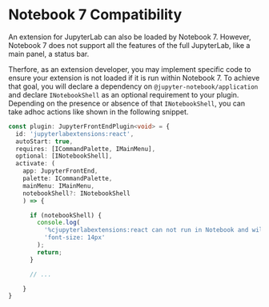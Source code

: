 # Notebook 7 Compatibility

An extension for JupyterLab can also be loaded by Notebook 7. However, Notebook 7 does not support all the features of the full JupyterLab, like a main panel, a status bar.

Therfore, as an extension developer, you may implement specific code to ensure your extension is not loaded if it is run within Notebook 7. To achieve that goal, you will declare a dependency on `@jupyter-notebook/application` and declare `INotebookShell` as an optional requirement to your plugin. Depending on the presence or absence of that `INotebookShell`, you can take adhoc actions like shown in the following snippet.

```ts
const plugin: JupyterFrontEndPlugin<void> = {
  id: 'jupyterlabextensions:react',
  autoStart: true,
  requires: [ICommandPalette, IMainMenu],
  optional: [INotebookShell],
  activate: (
    app: JupyterFrontEnd,
    palette: ICommandPalette,
    mainMenu: IMainMenu,
    notebookShell?: INotebookShell
    ) => {

      if (notebookShell) {
        console.log(
          '%cjupyterlabextensions:react can not run in Notebook and will not be activated',
          'font-size: 14px'
        );
        return;  
      }

      // ...

    }
}
```
